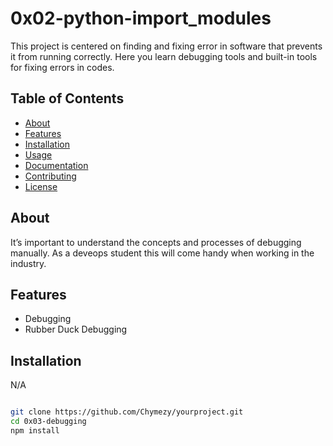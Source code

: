 # 0x02-python-import_modules 

This project is centered on finding and fixing error in software that prevents it from running correctly. Here you learn debugging tools and built-in tools for fixing errors in codes.

## Table of Contents

- [About](#about)
- [Features](#features)
- [Installation](#installation)
- [Usage](#usage)
- [Documentation](#documentation)
- [Contributing](#contributing)
- [License](#license)

## About

 It’s important to understand the concepts and processes of debugging manually. As a deveops student this will come handy when working in the industry.

## Features

- Debugging
- Rubber Duck Debugging

## Installation

N/A

```bash

git clone https://github.com/Chymezy/yourproject.git
cd 0x03-debugging
npm install

